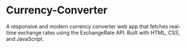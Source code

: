 # Currency-Converter
A responsive and modern currency converter web app that fetches real-time exchange rates using the ExchangeRate API. Built with HTML, CSS, and JavaScript.

